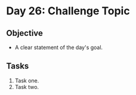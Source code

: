 # Day 26: Challenge Topic

## Objective

- A clear statement of the day's goal.

## Tasks

1. Task one.
2. Task two.
